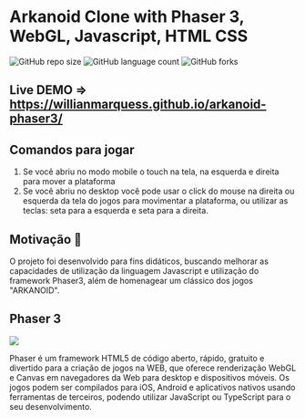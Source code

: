 # Arkanoid Clone with Phaser 3, WebGL, Javascript, HTML CSS

![GitHub repo size](https://img.shields.io/github/repo-size/willianmarquess/arkanoid-phaser3?style=for-the-badge)
![GitHub language count](https://img.shields.io/github/languages/count/willianmarquess/arkanoid-phaser3?style=for-the-badge)
![GitHub forks](https://img.shields.io/github/forks/willianmarquess/arkanoid-phaser3?style=for-the-badge)

## Live DEMO => https://willianmarquess.github.io/arkanoid-phaser3/

## Comandos para jogar

1. Se você abriu no modo mobile o touch na tela, na esquerda e direita para mover a plataforma
2. Se você abriu no desktop você pode usar o click do mouse na direita ou esquerda da tela do jogos para movimentar a plataforma, ou utilizar as teclas: seta para a esquerda e seta para a direita.

## Motivação 	:thought_balloon:

O projeto foi desenvolvido para fins didáticos, buscando melhorar as capacidades de utilização da linguagem Javascript e utilização do framework Phaser3, além de homenagear um clássico dos jogos "ARKANOID".

## Phaser 3

<img src="https://camo.githubusercontent.com/17fcbeec762bd9d68f404dd9f012015fcad0cd6b2363487faf46fc03d924208e/68747470733a2f2f7068617365722e696f2f696d616765732f6769746875622f3330302f7068617365722d6865616465722e706e67">

Phaser é um framework HTML5 de código aberto, rápido, gratuito e divertido para a criação de jogos na WEB, que oferece renderização WebGL e Canvas em navegadores da Web para desktop e dispositivos móveis. Os jogos podem ser compilados para iOS, Android e aplicativos nativos usando ferramentas de terceiros, podendo utilizar JavaScript ou TypeScript para o seu desenvolvimento.
